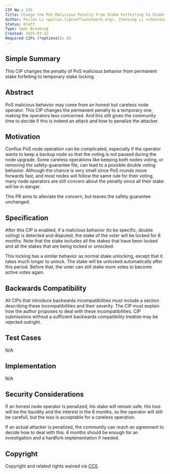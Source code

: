 ```yaml
---
CIP No.: 156
Title: Change the PoS Malicious Penalty From Stake Forfeiting to Stake Locking 
Author: Peilun Li <peilun.li@confluxnetwork.org>, Chenxing Li <chenxing@confluxnetwork.org>
Status: Draft
Type: Spec Breaking
Created: 2025-03-12
Required CIPs (*optional): 43
---
```


<!--You can leave these HTML comments in your merged CIP and delete the visible duplicate text guides, they will not appear and may be helpful to refer to if you edit it again. This is the suggested template for new CIPs. Note that a CIP number will be assigned by an editor. When opening a pull request to submit your CIP, please use an abbreviated title in the filename, `CIP-draft_title_abbrev.md`. The title should be 44 characters or less.-->

## Simple Summary
This CIP changes the penalty of PoS malicious behavior from permanent stake forfeiting to temporary stake locking. 

## Abstract
PoS malicious behavior may come from an honest but careless node operator. This CIP changes the permanent penalty to a temporary one, making the operators less concerned. And this still gives the community time to decide if this is indeed an attack and how to penalize the attacker. 

## Motivation
Conflux PoS node operation can be complicated, especially if the operator wants to keep a backup node so that the voting is not paused during the node upgrade. Some careless operations like keeping both nodes voting, or removing the safety-guarantee file, can lead to a possible double voting behavior. Although the chance is very small since PoS rounds move forwards fast, and most nodes will follow the same rule for their voting, many node operators are still concern about the penalty since all their stake will be in danger. 

This PR aims to alleviate the concern, but leaves the safety guarantee unchanged.

## Specification
After this CIP is enabled, if a malicious behavior (to be specific, double voting) is detected and disputed, the stake of the voter will be locked for 6 months. Note that the stake includes all the stakes that have been locked and all the stakes that are being locked or unlocked.

This locking has a similar behavior as normal stake unlocking, except that it takes much longer to unlock. The stake will be unlocked automatically after this period. Before that, the voter can still stake more votes to become active votes again.

## Backwards Compatibility
All CIPs that introduce backwards incompatibilities must include a section describing these incompatibilities and their severity. The CIP must explain how the author proposes to deal with these incompatibilities. CIP submissions without a sufficient backwards compatibility treatise may be rejected outright.

## Test Cases
N/A

## Implementation
N/A

## Security Considerations
If an honest node operator is penalized, his stake will remain safe. His loss will be the liquidity and the interest in the 6 months, so the operator will still be carefull, but the loss is acceptable for a careless operation.

If an actual attacker is penalized, the community can reach an agreement to decide how to deal with this. 6 months should be enough for an investigation and a hardfork implementation if needed.

## Copyright
Copyright and related rights waived via [CC0](https://creativecommons.org/publicdomain/zero/1.0/).
